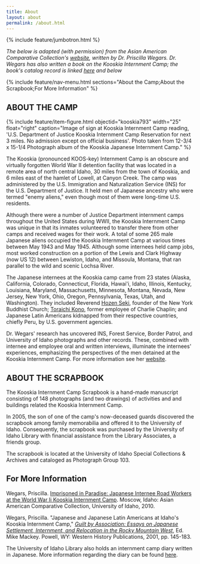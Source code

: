 ```yaml
---
title: About
layout: about
permalink: /about.html
---
```

{% include feature/jumbotron.html %} 

*The below is adapted (with permission) from the Asian American Comparative Collection's [website](http://www.uiweb.uidaho.edu/LS/AACC/KOOSKIA.HTM), written by Dr. Priscilla Wegars. Dr. Wegars has also written a book on the Kooskia Internment Camp; the book's catalog record is linked [here](http://uidaho.worldcat.org/oclc/639164294) and below*

{% include feature/nav-menu.html sections="About the Camp;About the Scrapbook;For More Information" %} 

## ABOUT THE CAMP

{% include feature/item-figure.html objectid="kooskia793" width="25" float="right" caption="Image of sign at Kooskia Internment Camp reading, 'U.S. Department of Justice Kooskia Internment Camp Reservation for next 3 miles. No admission except on official business'. Photo taken from 12-3/4 x 15-1/4 Photograph album of the Kooskia Japanese Internment Camp." %}

The Kooskia (pronounced KOOS-key) Internment Camp is an obscure and virtually forgotten World War II detention facility that was located in a remote area of north central Idaho, 30 miles from the town of Kooskia, and 6 miles east of the hamlet of Lowell, at Canyon Creek.
The camp was administered by the U.S. Immigration and Naturalization Service (INS) for the U.S. Department of Justice.
It held men of Japanese ancestry who were termed "enemy aliens," even though most of them were long-time U.S. residents.

Although there were a number of Justice Department internment camps throughout the United States during WWII, the Kooskia Internment Camp was unique in that its inmates volunteered to transfer there from other camps and received wages for their work.
A total of some 265 male Japanese aliens occupied the Kooskia Internment Camp at various times between May 1943 and May 1945.
Although some internees held camp jobs, most worked construction on a portion of the Lewis and Clark Highway (now US 12) between Lewiston, Idaho, and Missoula, Montana, that ran parallel to the wild and scenic Lochsa River.

The Japanese internees at the Kooskia camp came from 23 states (Alaska, California, Colorado, Connecticut, Florida, Hawai'i, Idaho, Illinois, Kentucky, Louisiana, Maryland, Massachusetts, Minnesota, Montana, Nevada, New Jersey, New York, Ohio, Oregon, Pennsylvania, Texas, Utah, and Washington).
They included  Reverend [Hozen Seki](http://www.nytimes.com/1991/07/25/obituaries/rev-hozen-seki-is-dead-at-87-leader-of-buddhists-in-new-york.html), founder of the New York Buddhist Church; [Toraichi Kono](http://www.konofilm.com/), former employee of Charlie Chaplin; and Japanese Latin Americans kidnapped from their respective countries, chiefly Peru, by U.S. government agencies.

Dr. Wegars' research has uncovered INS, Forest Service, Border Patrol, and University of Idaho photographs and other records.
These, combined with internee and employee oral and written interviews, illuminate the internees' experiences, emphasizing the perspectives of the men detained at the Kooskia Internment Camp.
For more information see her [website](http://www.uiweb.uidaho.edu/LS/AACC/KOOSKIA.HTM").

<div class="clearfix"></div>

## ABOUT THE SCRAPBOOK

The Kooskia Internment Camp Scrapbook is a hand-made manuscript consisting of 148 photographs (and two drawings) of activities and and buildings related the Kooskia Internment Camp.

In 2005, the son of one of the camp's now-deceased guards discovered the scrapbook among family memorabilia and offered it to the University of Idaho.
Consequently, the scrapbook was purchased by the University of Idaho Library with financial assistance from the Library Associates, a friends group.

The scrapbook is located at the University of Idaho Special Collections & Archives and cataloged as Photograph Group 103.

## For More Information

Wegars, Priscilla. [Imprisoned in Paradise: Japanese Internee Road Workers at the World War Ii Kooskia Internment Camp](http://uidaho.worldcat.org/oclc/639164294).
Moscow, Idaho: Asian American Comparative Collection, University of Idaho, 2010.

Wegars, Priscilla. "Japanese and Japanese Latin Americans at Idaho's Kooskia Internment Camp," [*Guilt by Association: Essays on Japanese Settlement, Internment, and Relocation in the Rocky Mountain West*](http://uidaho.worldcat.org/oclc/47143890), Ed. Mike Mackey.
Powell, WY: Western History Publications, 2001, pp. 145-183.

The University of Idaho Library also holds an internment camp diary written in Japanese.
More information regarding the diary can be found [here](http://www.lib.uidaho.edu/special-collections/dm/dm1997.htm).

